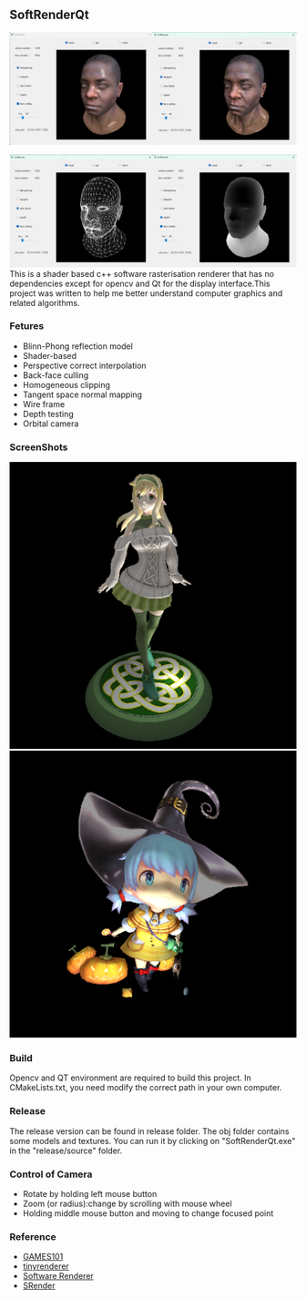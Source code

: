 ## SoftRenderQt
<img src="https://github.com/shiyin1014/SoftRenderQt/blob/main/image/phong.png" height="50%" width="50%" alt="" /><img src="https://github.com/shiyin1014/SoftRenderQt/blob/main/image/normal.png" height="50%" width="50%" alt="" />

<img src="https://github.com/shiyin1014/SoftRenderQt/blob/main/image/wire_frame.png" height="50%" width="50%" alt="" /><img src="https://github.com/shiyin1014/SoftRenderQt/blob/main/image/depth.png" height="50%" width="50%" alt="" />
This is a shader based c++ software rasterisation renderer that has no dependencies except for opencv and Qt for the display interface.This project was written to help me better understand computer graphics and related algorithms.

### Fetures
* Blinn-Phong reflection model
* Shader-based
* Perspective correct interpolation
* Back-face culling
* Homogeneous clipping
* Tangent space normal mapping
* Wire frame
* Depth testing
* Orbital camera

### ScreenShots
![](image/elfgirl.png)
![](image/witch.png)


### Build
Opencv and QT environment are required to build this project.
In CMakeLists.txt, you need modify the correct path in your own computer.


### Release
The release version can be found in release folder.
The obj folder contains some models and textures.
You can run it by clicking on "SoftRenderQt.exe" in the "release/source" folder.

### Control of Camera
* Rotate by holding left mouse button
* Zoom (or radius):change by scrolling with mouse wheel
* Holding middle mouse button and moving to change focused point

### Reference
* [GAMES101](http://games-cn.org/intro-graphics/)
* [tinyrenderer](https://github.com/ssloy/tinyrenderer)
* [Software Renderer](https://github.com/zauonlok/renderer)
* [SRender](https://github.com/SunXLei/SRender)
